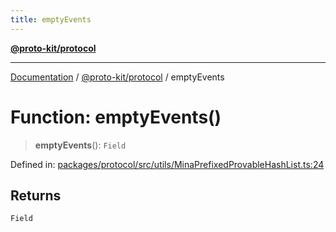 ```yaml
---
title: emptyEvents
---
```


[**@proto-kit/protocol**](../README.md)

***

[Documentation](../../../README.md) / [@proto-kit/protocol](../README.md) / emptyEvents

# Function: emptyEvents()

> **emptyEvents**(): `Field`

Defined in: [packages/protocol/src/utils/MinaPrefixedProvableHashList.ts:24](https://github.com/proto-kit/framework/blob/4d6b3b6da51b3edee0fbf25ce72c1f59ec61e891/packages/protocol/src/utils/MinaPrefixedProvableHashList.ts#L24)

## Returns

`Field`
